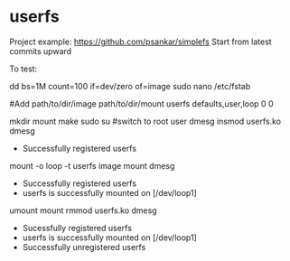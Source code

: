 # userfs

Project example: https://github.com/psankar/simplefs Start from latest commits upward

To test:

dd bs=1M count=100 if=dev/zero of=image
sudo nano /etc/fstab

#Add path/to/dir/image  path/to/dir/mount userfs  defaults,user,loop  0 0

mkdir mount
make
sudo su #switch to root user
dmesg
insmod userfs.ko
dmesg

- Successfully registered userfs

mount -o loop -t userfs image mount
dmesg

- Successfully registered userfs
- userfs is successfully mounted on [/dev/loop1]

umount mount
rmmod userfs.ko
dmesg

- Sucessfully registered userfs
- userfs is successfully mounted on [/dev/loop1]
- Successfully unregistered userfs
